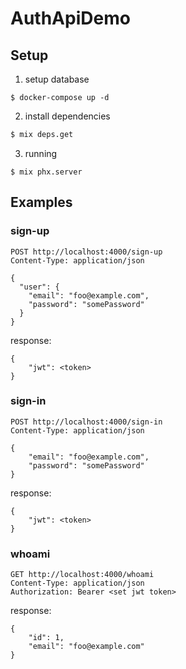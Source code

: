 # AuthApiDemo

## Setup

1. setup database
```
$ docker-compose up -d
```

2. install dependencies

```sh
$ mix deps.get
```

3. running

```
$ mix phx.server
```

## Examples

### sign-up
```
POST http://localhost:4000/sign-up
Content-Type: application/json

{
  "user": {
    "email": "foo@example.com",
    "password": "somePassword"
  }
}
```

response:
```
{
    "jwt": <token>
}
```

### sign-in

```
POST http://localhost:4000/sign-in
Content-Type: application/json

{
    "email": "foo@example.com",
    "password": "somePassword"
}
```

response:
```
{
    "jwt": <token>
}
```

### whoami

```
GET http://localhost:4000/whoami
Content-Type: application/json
Authorization: Bearer <set jwt token>
```

response:
```
{
    "id": 1,
    "email": "foo@example.com"
}
```


